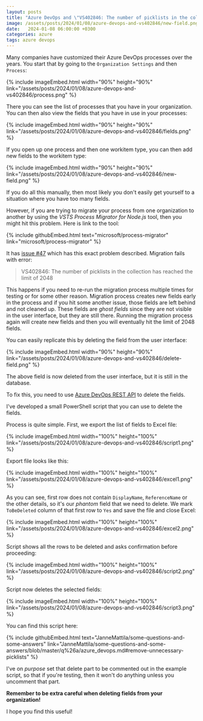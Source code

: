 ```yaml
---
layout: posts
title: "Azure DevOps and \"VS402846: The number of picklists in the collection has reached the limit of 2048\""
image: /assets/posts/2024/01/08/azure-devops-and-vs402846/new-field.png
date:   2024-01-08 06:00:00 +0300
categories: azure
tags: azure devops
---
```

Many companies have customized their Azure DevOps processes over the years.
You start that by going to the `Organization Settings` and then `Process`:

{% include imageEmbed.html width="90%" height="90%" link="/assets/posts/2024/01/08/azure-devops-and-vs402846/process.png" %}

There you can see the list of processes that you have in your organization.
You can then also view the fields that you have in use in your processes:

{% include imageEmbed.html width="90%" height="90%" link="/assets/posts/2024/01/08/azure-devops-and-vs402846/fields.png" %}

If you open up one process and then one workitem type, you can then add new fields to the workitem type:

{% include imageEmbed.html width="90%" height="90%" link="/assets/posts/2024/01/08/azure-devops-and-vs402846/new-field.png" %}

If you do all this manually, then most likely you don't easily get yourself to
a situation where you have too many fields. 

However, if you are trying to migrate your process from one organization to another
by using the _VSTS Process Migrator for Node.js_ tool,
then you might hit this problem.
Here is link to the tool:

{% include githubEmbed.html text="microsoft/process-migrator" link="microsoft/process-migrator" %}

It has [issue #47](https://github.com/microsoft/process-migrator/issues/47) which has
this exact problem described.
Migration fails with error:

> VS402846: The number of picklists in the collection has reached the limit of 2048

This happens if you need to re-run the migration process multiple times for testing or for some
other reason. Migration process creates new fields early in the process and if you hit some another issue,
those fields are left behind and not cleaned up.
These fields are _ghost fields_ since they are not visible in the user interface, but they are still there.
Running the migration process again will create new fields and then you will eventually
hit the limit of 2048 fields.

You can easily replicate this by deleting the field from the user interface:

{% include imageEmbed.html width="90%" height="90%" link="/assets/posts/2024/01/08/azure-devops-and-vs402846/delete-field.png" %}

The above field is now deleted from the user interface, but it is still in the database.

To fix this, you need to use [Azure DevOps REST API](https://learn.microsoft.com/en-us/rest/api/azure/devops/processes/lists?view=azure-devops-rest-7.2)
to delete the fields.

I've developed a small PowerShell script that you can use to delete the fields.

Process is quite simple. First, we export the list of fields to Excel file:

{% include imageEmbed.html width="100%" height="100%" link="/assets/posts/2024/01/08/azure-devops-and-vs402846/script1.png" %}

Export file looks like this:

{% include imageEmbed.html width="100%" height="100%" link="/assets/posts/2024/01/08/azure-devops-and-vs402846/excel1.png" %}

As you can see, first row does not contain `DisplayName`, `ReferenceName` or
the other details, so it's our _phantom_ field that we need to delete.
We mark `ToBeDeleted` column of that first row to `Yes` and save the file and close Excel:

{% include imageEmbed.html width="100%" height="100%" link="/assets/posts/2024/01/08/azure-devops-and-vs402846/excel2.png" %}

Script shows all the rows to be deleted and asks confirmation before proceeding:

{% include imageEmbed.html width="100%" height="100%" link="/assets/posts/2024/01/08/azure-devops-and-vs402846/script2.png" %}

Script now deletes the selected fields:

{% include imageEmbed.html width="100%" height="100%" link="/assets/posts/2024/01/08/azure-devops-and-vs402846/script3.png" %}

You can find this script here:

{% include githubEmbed.html text="JanneMattila/some-questions-and-some-answers" link="JanneMattila/some-questions-and-some-answers/blob/master/q%26a/azure_devops.md#remove-unnecessary-picklists" %}

I've on _purpose_ set that delete part to be commented out in the example script,
so that if you're testing, then it won't do anything unless you uncomment that part.

**Remember to be extra careful when deleting fields from your organization!**

I hope you find this useful!
